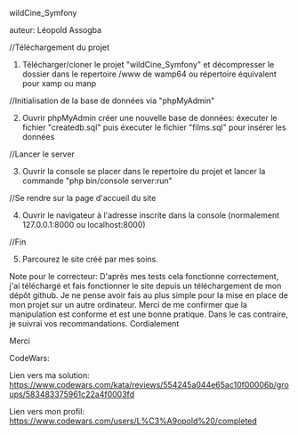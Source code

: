 wildCine_Symfony

auteur: Léopold Assogba

//Téléchargement du projet

1. Télécharger/cloner le projet "wildCine_Symfony" et décompresser le dossier dans le repertoire  /www de wamp64 ou répertoire équivalent pour xamp ou manp

//Initialisation de la base de données via "phpMyAdmin"

2. Ouvrir phpMyAdmin créer une nouvelle base de données: éxecuter le fichier "createdb.sql" puis éxecuter le fichier "films.sql" pour insérer les données

//Lancer le server

3. Ouvrir la console se placer dans le repertoire du projet et lancer la commande "php bin/console server:run"

//Se rendre sur la page d'accueil du site

4. Ouvrir le navigateur à l'adresse inscrite dans la console (normalement 127.0.0.1:8000 ou localhost:8000)

//Fin

5. Parcourez le site créé par mes soins.






Note pour le correcteur:
D'après mes tests cela fonctionne correctement, j'ai téléchargé et fais fonctionner le site depuis un téléchargement de mon dépôt github.
Je ne pense avoir fais au plus simple pour la mise en place de mon projet sur un autre ordinateur.
Merci de me confirmer que la manipulation est conforme et est une bonne pratique.
Dans le cas contraire, je suivrai vos recommandations. Cordialement

Merci

CodeWars:

Lien vers ma solution: https://www.codewars.com/kata/reviews/554245a044e65ac10f00006b/groups/583483375961c22a4f0003fd

Lien vers mon profil: https://www.codewars.com/users/L%C3%A9opold%20/completed
